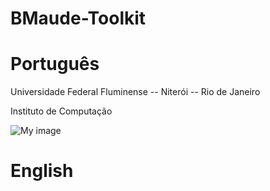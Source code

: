 # BMaude-Toolkit

# Português

Universidade Federal Fluminense -- Niterói -- Rio de Janeiro

Instituto de Computação

![My image](SPires.github.com/BMaude-Toolkit/img/logoUFF1preto.gif)

# English
